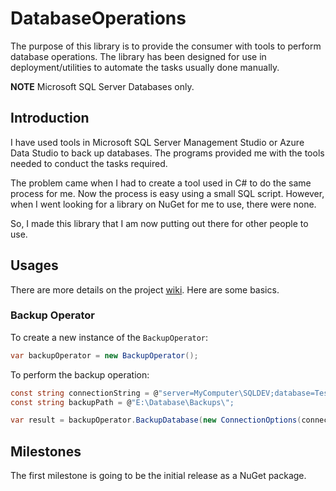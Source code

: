 # DatabaseOperations

The purpose of this library is to provide the consumer with tools to perform database operations.  The library has been designed for use in deployment/utilities to automate the tasks usually done manually.

**NOTE**
Microsoft SQL Server Databases only.

## Introduction

I have used tools in Microsoft SQL Server Management Studio or Azure Data Studio to back up databases.  The programs provided me with the tools needed to conduct the tasks required.

The problem came when I had to create a tool used in C# to do the same process for me. Now the process is easy using a small SQL script. However, when I went looking for a library on NuGet for me to use, there were none.

So, I made this library that I am now putting out there for other people to use.

## Usages

There are more details on the project [wiki](https://github.com/daeer73/DatabaseOperations/wiki).  Here are some basics.

### Backup Operator

To create a new instance of the `BackupOperator`:

```csharp
var backupOperator = new BackupOperator();
```

To perform the backup operation:

```csharp
const string connectionString = @"server=MyComputer\SQLDEV;database=TestDatabase;Integrated Security=SSPI;Connect Timeout=5;";
const string backupPath = @"E:\Database\Backups\";

var result = backupOperator.BackupDatabase(new ConnectionOptions(connectionString, backupPath));
```

## Milestones

The first milestone is going to be the initial release as a NuGet package.
